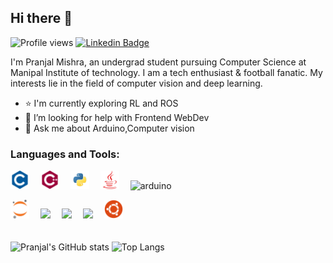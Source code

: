 ## Hi there 👋 
![Profile views](https://komarev.com/ghpvc/?username=Pranjalmishra30&color=brightgreen)
[![Linkedin Badge](https://img.shields.io/badge/-PranjalMishra-0072b1?style=flat&logo=Linkedin&logoColor=white)](https://www.linkedin.com/in/pranjal-mishra-3a79b0196/)

I'm Pranjal Mishra, an undergrad student pursuing Computer Science at Manipal Institute of technology. I am a tech enthusiast & football fanatic. My interests lie in the field of computer vision and deep learning. 

- ⭐ I'm currently exploring RL and ROS
- 🤔 I’m looking for help with Frontend WebDev
- 💬 Ask me about Arduino,Computer vision

### Languages and Tools:

<img height="30" src="https://github.com/devicons/devicon/blob/master/icons/c/c-plain.svg">&emsp;
<img height="30" src="https://github.com/devicons/devicon/blob/master/icons/cplusplus/cplusplus-plain.svg">&emsp;
<img height="30" src="https://raw.githubusercontent.com/github/explore/80688e429a7d4ef2fca1e82350fe8e3517d3494d/topics/python/python.png">&emsp;
<img height="30" src="https://github.com/devicons/devicon/blob/master/icons/java/java-plain.svg">&emsp;
<img height="30" src="https://cdn.worldvectorlogo.com/logos/arduino-1.svg" alt="arduino">

<img height="30" src="https://github.com/devicons/devicon/blob/master/icons/jupyter/jupyter-original.svg">&emsp;
<img height="30" src="https://www.vectorlogo.zone/logos/opencv/opencv-icon.svg">&emsp;
<img height="30" src="https://www.vectorlogo.zone/logos/flutterio/flutterio-icon.svg">&emsp;
<img height="30" src="https://www.vectorlogo.zone/logos/git-scm/git-scm-icon.svg">&emsp;
<img height="30" src="https://github.com/devicons/devicon/blob/master/icons/ubuntu/ubuntu-plain.svg">&emsp;  
<br><br> 
![Pranjal's GitHub stats](https://github-readme-stats.vercel.app/api?username=Pranjalmishra30&show_icons=true&theme=prussian)
![Top Langs](https://github-readme-stats.vercel.app/api/top-langs/?username=Pranjalmishra30&hide=TeX&layout=compact&theme=prussian)
